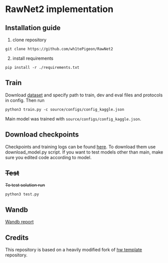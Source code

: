 # RawNet2 implementation

## Installation guide

1) clone repository
```shell
git clone https://github.com/wh1tePigeon/RawNet2
```
2) install requirements
```shell
pip install -r ./requirements.txt
```

## Train 
Download [dataset](https://www.kaggle.com/datasets/awsaf49/asvpoof-2019-dataset) and specify path to train, dev and eval files and protocols in config. Then run 
```shell
python3 train.py -c source/configs/config_kaggle.json
```
Main model was trained with `source/configs/config_kaggle.json`.

## Download checkpoints
Checkpoints and training logs can be found [here](https://drive.google.com/drive/folders/1oMc90dS7YGLoC5Emh5pl-hp2wZKzUdft?usp=sharing). To download them use download_model.py script. If you want to test models other than main, make sure you edited code according to model.


## ~~Test~~
~~To test solution run~~
```shell
python3 test.py
```
## Wandb
[Wandb report](https://wandb.ai/belki/rawnet_project/reports/RawNet2--Vmlldzo2Mjc5MjQ3?accessToken=1eohvrtqb6toopxyeh64kavy168naeftwnkkp42vaiv2dzeh7bj2wyb9j49pmwye)

## Credits

This repository is based on a heavily modified fork
of [hw template](https://github.com/WrathOfGrapes/asr_project_template) repository.


